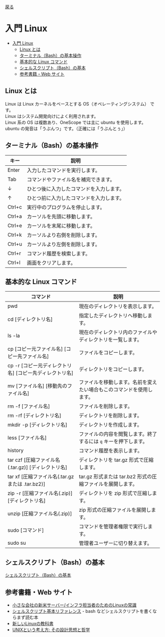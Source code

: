 [戻る](../../../README.md)

# 入門 Linux

- [入門 Linux](#入門-linux)
  - [Linux とは](#linux-とは)
  - [ターミナル（Bash）の基本操作](#ターミナルbashの基本操作)
  - [基本的な Linux コマンド](#基本的な-linux-コマンド)
  - [シェルスクリプト（Bash）の基本](#シェルスクリプトbashの基本)
  - [参考書籍・Web サイト](#参考書籍web-サイト)

## Linux とは

Linux は Linux カーネルをベースとする OS（オペレーティングシステム） です。  
Linux はシステム開発向けによく利用されます。  
Linux 系の OS は複数あり、OneScope では主に ubuntu を使用します。  
ubuntu の発音は「うぶんつ」です。（正確には「うぶんとぅ」）

## ターミナル（Bash）の基本操作

| キー   | 説明                                     |
| ------ | ---------------------------------------- |
| Enter  | 入力したコマンドを実行します。           |
| Tab    | コマンドやファイル名を補完できます。     |
| ↓      | ひとつ後に入力したコマンドを入力します。 |
| ↑      | ひとつ前に入力したコマンドを入力します。 |
| Ctrl+c | 実行中のプログラムを停止します。         |
| Ctrl+a | カーソルを先頭に移動します。             |
| Ctrl+e | カーソルを末尾に移動します。             |
| Ctrl+k | カーソルより右側を削除します。           |
| Ctrl+u | カーソルより左側を削除します。           |
| Ctrl+r | コマンド履歴を検索します。               |
| Ctrl+l | 画面をクリアします。                     |

## 基本的な Linux コマンド

| コマンド                                                | 説明                                                                 |
| ------------------------------------------------------- | -------------------------------------------------------------------- |
| pwd                                                     | 現在のディレクトリを表示します。                                     |
| cd [ディレクトリ名]                                     | 指定したディレクトリへ移動します。                                   |
| ls -la                                                  | 現在のディレクトリ内のファイルやディレクトリを一覧します。           |
| cp [コピー元ファイル名] [コピー先ファイル名]            | ファイルをコピーします。                                             |
| cp -r [コピー元ディレクトリ名] [コピー先ディレクトリ名] | ディレクトリをコピーします。                                         |
| mv [ファイル名] [移動先のファイル名]                    | ファイルを移動します。名前を変えたい場合もこのコマンドを使用します。 |
| rm -f [ファイル名]                                      | ファイルを削除します。                                               |
| rm -rf [ディレクトリ名]                                 | ディレクトリを削除します。                                           |
| mkdir -p [ディレクトリ名]                               | ディレクトリを作成します。                                           |
| less [ファイル名]                                       | ファイルの内容を閲覧します。終了するには `q` キーを押下します。      |
| history                                                 | コマンド履歴を表示します。                                           |
| tar czf [圧縮ファイル名(.tar.gz)] [ディレクトリ名]      | ディレクトリを tar.gz 形式で圧縮します。                             |
| tar xf [圧縮ファイル名(.tar.gz または .tar.bz2)]        | tar.gz 形式または tar.bz2 形式の圧縮ファイルを展開します。           |
| zip -r [圧縮ファイル名(.zip)] [ディレクトリ名]          | ディレクトリを zip 形式で圧縮します。                                |
| unzip [圧縮ファイル名(.zip)]                            | zip 形式の圧縮ファイルを展開します。                                 |
| sudo [コマンド]                                         | コマンドを管理者権限で実行します。                                   |
| sudo su                                                 | 管理者ユーザーに切り替えます。                                       |

## シェルスクリプト（Bash）の基本

[シェルスクリプト（Bash）の基本](シェルスクリプトの基本/README.md)

## 参考書籍・Web サイト

- [小さな会社の新米サーバー/インフラ担当者のためのLinuxの常識](https://www.amazon.co.jp/dp/4883379426)
- [シェルスクリプト基本リファレンス](https://gihyo.jp/book/2024/978-4-297-14006-9) - bash などシェルスクリプトを書くならまず読む本
- [新しいLinuxの教科書](https://www.amazon.co.jp/dp/4815624313)
- [UNIXという考え方: その設計思想と哲学](https://www.amazon.co.jp/dp/4274064069)
